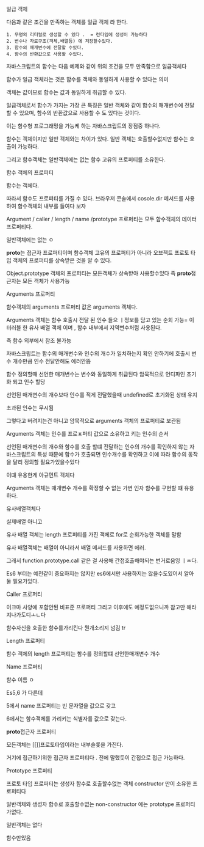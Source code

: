 일급 객체

다음과 같은 조건을 만족하는 객체를 일급 객체 라 한다.

    1. 무명의 리터럴로 생성할 수 있다 .  = 런타임에 생성이 가능하다
    2. 변수나 자료구조(객체,배열등) 에 저장할수있다.
    3. 함수의 매개변수에 전달할 수있다.
    4. 함수의 반환값으로 사용할 수있다.

자바스크립트의 함수는 다음 예제와 같이 위의 조건을 모두 만족함으로 일급객체다

함수가 일급 객체라는 것은 함수를 객체와 동일하게 사용할 수 있다는 의미

객체는 값이므로 함수는 값과 동일하게 취급할 수 있다.

일급객체로서 함수가 가지는 가장 큰 특징은 일반 객체와 같이 함수의 매개변수에 전달 할 수 있으며, 함수의 반환값으로 사용할 수 도 있다는 것이다.

이는 함수형 프로그래밍을 가능케 하는 자바스크립트의 장점중 하나다.

함수는 객체이지만 일반 객체와는 차이가 있다. 일반 객체는 호출할수없지만 함수는 호출이 가능하다.

그리고 함수객체는 일반객체에는 없는 함수 고유의 프로퍼티를 소유한다.

함수 객체의 프로퍼티

함수는 객체다.

따라서 함수도 프로퍼티를 가질 수 있다. 브라우저 콘솔에서 cosole.dir 메서드를 사용하여 함수객체의 내부를 들여다 보자

Argument / caller / length / name /prototype 프로퍼티는 모두 함수객체의 데이터 프로퍼티다.

일반객체에는 없는 ㅇ

**proto**는 접근자 프로퍼티이며 함수객체 고유의 프로퍼티가 아니라 오브젝트 프로토 타입 객체의 프로퍼티를 상속받은 것을 알 수 있다.

Object.prototype 객체의 프로퍼티는 모든객체가 상속받아 사용할수있다 즉 **proto**접근자는 모든 객체가 사용가능

Arguments 프로퍼티

함수객체의 arguments 프로퍼티 값은 arguments 객체다.

Arguments 객체는 함수 호출시 전달 된 인수 들으 ㅣ정보를 담고 있는 순회 가능= 이터러블 한 유사 배열 객체 이며 , 함수 내부에서 지역변수처럼 사용된다.

즉 함수 외부에서 참조 불가능

자바스크립트는 함수의 매개변수와 인수의 개수가 일치하는지 확인 안하기에 호출시 변수 개수만큼 인수 전달안해도 에러안뜸

함수 정의할때 선언한 매개변수는 변수와 동일하게 취급된다
암묵적으로 언디파인 초기화 되고 인수 할당

선언된 매개변수의 개수보다 인수를 적게 전달했을때 undefined로 초기화된 상태 유지

초과된 인수는 무시됨

그렇다고 버려지는건 아니고 암묵적으로 arguments 객체의 프로퍼티로 보관됨

Arguments 객체는 인수를 프로ㅍ퍼티 값으로 소유하고 키는 인수의 순서

선언된 매개변수의 개수와 함수를 호출 할떄 전달하는 인수의 개수를 확인하지 않는 자바스크립트의 특성 때문에 함수가 호출되면 인수개수를 확인하고 이에 따라 함수의 동작을 달리 정의할 필요가있을수있다

이떄 유용한게 아규먼트 객체다

Arguments 객체는 매개변수 개수를 확정할 수 없는 가변 인자 함수를 구현할 떄 유용하다.

유사배열객체다

실제배열 아니고

유사 배열 객체는 length 프로퍼티를 가진 객체로 for로 순회가능한 객체를 말함

유사 배열객체는 배열이 아니라서 배열 메서드를 사용하면 에러.

그래서 function.prototype.call 같은 걸 사용해 간접호출해야되는 번거로움잉 ㅣㅆ다.

Es6 부터는 예전같이 중요하지는 않지만 es6에서만 사용하지는 않을수도있어서 알아둘 필요가있다.

Caller 프로퍼티

이크마 사양에 포함안된 비표준 프로퍼티 그리고 이후에도 예정도없으니까 참고만 해라 지나가도디ㅗㄴ다

함수자신을 호출한 함수를가리킨다 뭔개소리지 넘김 tr

Length 프로퍼티

함수 객체의 length 프로퍼티는 함수를 정의할떄 선언한매개변수 개수

Name 프로퍼티

함수 이름 ㅇ

Es5,6 가 다른데

5에서 name 프로퍼티는 빈 문자열을 값으로 갖고

6에서는 함수객체를 가리키는 식별자를 값으로 갖는다.

**proto**접근자 프로퍼티

모든객체는 [[]]프로토타입이라는 내부슬롯을 가진다.

거기에 접근하기위한 접근자 프로퍼티다 . 전에 말했듯이 간접으로 접근 가능하다.

Prototype 프로퍼티

프로토 타입 프로퍼티는 생성자 함수로 호출할수없는 객체 constructor 만이 소유한 프로퍼티다

일반객체와 생성자 함수로 호출할수없는 non-constructor 에는 prototype 프로퍼티가없다.

일반객체는 없다

함수만있음

